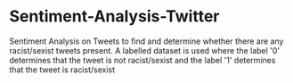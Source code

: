 # Sentiment-Analysis-Twitter
Sentiment Analysis on Tweets to find and determine whether there are any racist/sexist tweets present. A labelled dataset is used where the label '0' determines that the
tweet is not racist/sexist and the label '1' determines that the tweet is racist/sexist
